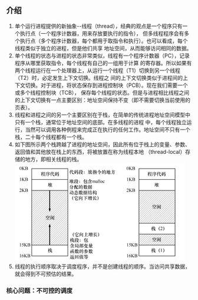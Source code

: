 ## 介绍
1. 单个运行进程提供的新抽象--线程（thread），经典的观点是一个程序只有一个执行点（一个程序计数器，用来存放要执行的指令），
但多线程程序会有多个执行点（多个程序计数器，每个都用于取指令和执行）。也可以看成，每个线程类似于独立的进程，但是他们共享
地址空间，从而能够访问相同的数据。
1. 单个线程的状态与进程的状态非常类似，线程有一个程序计数器（PC），记录程序从哪里获取指令，每个线程有自己的一组用于计算
的寄存器。所以如果有两个线程运行在一个处理器上，从运行一个线程（T1）切换到另一个线程（T2）时，必定发生上下文切换。线程之
间的上下文切换类似于进程间的上下文切换。对于进程，将状态保存到进程控制块（PCB）。现在我们需要一个或多个线程控制块（TCB），
保存每个线程的状态。但是与进程相比线程之间的上下文切换有一点主要区别：地址空间保持不变（即不需要切换当前使用的页表）。
1. 线程和进程之间的另一个主要区别在于栈，在简单的传统进程地址空间模型中只有一个栈，通常位于地址空间的底部。在多线程的进程
中，每个线程独立运行，当然可以调用各种例程来完成正在执行的任何工作。地址空间不只有一个栈，二十每个线程都有一个栈。
1. 如下图所示两个栈跨越了进程的地址空间，因此所有位于栈上的变量、参数、返回值和其他放在栈上的东西，将被放置在称为线程本地
（thread-local）存储的地方，即相关线程的栈。        
![img](./img/img.jpg)       
1. 线程的执行顺序取决于调度程序，并不是创建线程的顺序。当访问共享数据，就会得到不可预估的结果。
### 核心问题：不可控的调度

